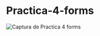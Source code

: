 # Practica-4-forms
![Captura de Practica 4 forms](https://github.com/Hernandez-Rigoberto/Practica-4-forms/assets/149223882/07b2d7b9-c917-444f-bac2-33619dbfe2c5)
